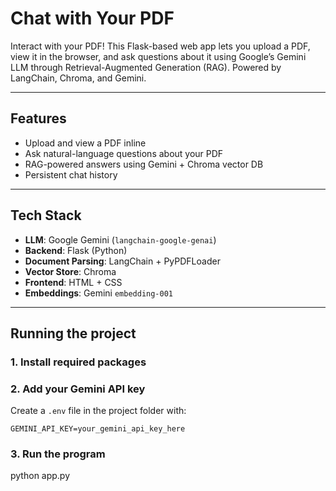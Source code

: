 # Chat with Your PDF

Interact with your PDF! This Flask-based web app lets you upload a PDF, view it in the browser, and ask questions about it using Google’s Gemini LLM through Retrieval-Augmented Generation (RAG). Powered by LangChain, Chroma, and Gemini.

---

## Features

- Upload and view a PDF inline
- Ask natural-language questions about your PDF
- RAG-powered answers using Gemini + Chroma vector DB
- Persistent chat history

---

## Tech Stack

- **LLM**: Google Gemini (`langchain-google-genai`)
- **Backend**: Flask (Python)
- **Document Parsing**: LangChain + PyPDFLoader
- **Vector Store**: Chroma
- **Frontend**: HTML + CSS
- **Embeddings**: Gemini `embedding-001`

---

## Running the project

### 1. Install required packages

### 2. Add your Gemini API key

Create a `.env` file in the project folder with:

```env
GEMINI_API_KEY=your_gemini_api_key_here
```

### 3. Run the program

python app.py
